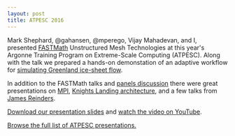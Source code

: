 ```yaml
---
layout: post
title: ATPESC 2016
---
```


Mark Shephard, @gahansen, @mperego, Vijay Mahadevan, and I, presented
[FASTMath](http://www.fastmath-scidac.org/)
Unstructured Mesh Technologies at this year's Argonne Training Program
on Extreme-Scale Computing (ATPESC).  Along with the talk we prepared a hands-on 
demonstation of an adaptive workflow for 
[simulating Greenland ice-sheet flow](https://github.com/gahansen/Albany/wiki/PAALS-Tutorial-2016). 

In addition to the FASTMath talks and [panels discussion](https://youtu.be/p3mMAuOJ3fU)
there were great presentations on 
[MPI](https://extremecomputingtraining.anl.gov/speakers/bill-gropp-uiuc/),
[Knights Landing architecture](https://extremecomputingtraining.anl.gov/sessions/presentation-blue-geneq-and-knights-landing-many-core-architectures/),
and a few talks from
[James Reinders](https://extremecomputingtraining.anl.gov/speakers/james-reinders-intel/).

[Download our presentation slides](https://extremecomputingtraining.anl.gov/sessions/fastmath-unstructured-mesh-technologies/) and [watch the video on YouTube](https://youtu.be/a2WzWPl2j04).

[Browse the full list of ATPESC presentations.](https://github.com/gahansen/Albany/wiki/PAALS-Tutorial-2016)
